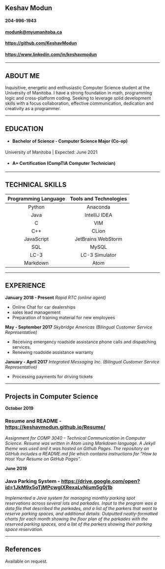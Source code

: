 ## Keshav Modun
#### 204-996-1943
#### modunk@myumanitoba.ca
#### https://github.com/KeshavModun
#### https://www.linkedin.com/in/keshavmodun
-------------------     ----------------------------

## ABOUT ME
Inquisitive, energetic and enthusiastic Computer Science student at the University of Manitoba. I have a strong foundation in math, programming logic and cross-platform coding. Seeking to leverage solid development skills with a focus collaboration, effective communication, dedication and creativity as a programmer.

-------------------     ----------------------------
## EDUCATION
- #### Bachelor of Science - Computer Science Major (Co-op)
University of Manitoba | Expected: June 2021

- #### A+ Certification (CompTIA Computer Technician)

-------------------     ----------------------------
## TECHNICAL SKILLS

| **Programming Language** | **Tools and Technologies** |
|  :---:    | :---: |
| Python  | Anaconda  |
| Java  | IntelliJ IDEA  |
| C  | VIM  |
| C++  | CLion  |
| JavaScript  | JetBrains WebStorm  |
| SQL  | MySQL  |
| LC-3  | LC-3 Simulator  |
| Markdown  | Atom  |

-------------------     ----------------------------

## EXPERIENCE

**January 2018 - Present**
*Rapid RTC (online agent)*
- Online Chat for car dealerships
- sales lead management
- Preparation of training material for new employees


**May - September 2017**
*Skybridge Americas (Bilingual Customer Service Representative)*
- Receiving emergency roadside assistance phone calls and dispatching services.
- Renewing roadside assistance warranty

**January - April 2017**
*Integrated Messaging Inc. (Bilingual Customer Service Representative)*
- Processing payments for driving tickets

-------------------     ----------------------------
## Projects in Computer Science

**October 2019**

### Resume and README - https://keshavmodun.github.io/Resume/
*Assignment for COMP 3040 - Technical Communication in Computer Science. Resume was written in Atom using Markdown language. A Jekyll theme was used and it was hosted on Github Pages. The repository on GitHub includes a README.md file which contains instructions for  “How to Host Your Resume on GitHub Pages”.*

**June 2019**

### Java Parking System - https://drive.google.com/open?id=1JkM9x5oTjMPcwglXRexaLvNium5g0j1b
*Implemented a Java system for managing monthly parking spot reservations across several lots and parkades.
Input to the program was a data file that described the parkades, and a list of the parkers that want to reserve parking spaces, and additional details.
Outputted neatly-formatted charts for each month showing the floor plan of the parkades with the reserved parking spaces, and a list of the parkers showing their parking space reservation.*
 
-------------------     ----------------------------

## References

Available on request.
